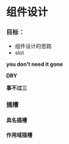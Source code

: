# 组件设计

### 目标：

+ 组件设计的思路
+ slot



**you don't need it gone**

**DRY**

**事不过三**



### 插槽



#### 具名插槽



#### 作用域插槽